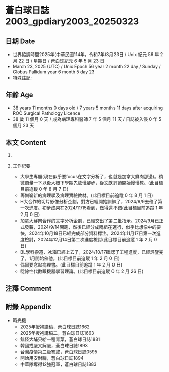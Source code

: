 [_metadata_:encoding]: - "utf-8"
[_metadata_:language]: - "zh-Hant-TW"
[_metadata_:fileformat]: - "markdown"
[_metadata_:MIME_type]: - "text/plain"
[_metadata_:markdown_version]: - "commonmark version 0.30"
[_metadata_:markdown_spec]: - "https://spec.commonmark.org/0.30/"

# 蒼白球日誌2003_gpdiary2003_20250323 #

## 日期 Date ##

* 世界協調時間2025年(中華民國114年，令和7年)3月23日 / Unix 紀元 56 年 2 月 22 日 / 星期日 / 蒼白球紀元 6 年 5 月 23 日
* March 23, 2025 (UTC) / Unix Epoch 56 year 2 month 22 day / Sunday / Globus Pallidum year 6 month 5 day 23
* 特殊註記:

## 年齡 Age ##

* 38 years 11 months 0 days old / 7 years 5 months 11 days after acquiring ROC Surgical Pathology Licence
* 38 歲 11 個月 0 天 / 成為病理專科醫師 7 年 5 個月 11 天 / 日誌被入侵 0 年 5 個月 23 天

## 本文 Content ##

1. 

2. 工作紀要

    - 大學生專題(現在似乎要focus在文字分析了，也就是加拿大鮮肉那邊)。稍微商量一下以後大概下學期先放慢腳步，從文獻評讀開始慢慢教。(此目標目前追蹤 0 年 8 月 7 日)
    - 籌備嶄新的病理學及病理實驗教材。(此目標目前追蹤 0 年 8 月 1 日)
    - H大合作的切片影像分析企劃，對方已經開始訓練了，2024/9/9去催了第一次進度。初步成果在2024/11/15看到，做得還不錯(此目標目前追蹤 1 年 2 月 0 日)
    - 加拿大鮮肉合作的文字分析企劃，已經交出了第二批指示。2024/9月已正式發薪，2024/9/14開跑，然後已經分成兩組在進行，似乎比想像中的要快，2024年10月18日已經完成部分資料標注。2024年11月17日第一次進度檢討，2024年12月14日第二次進度檢討(此目標目前追蹤 1 年 2 月 0 日)
    - BL學科搬遷，冰箱已經上去了，2024/10/17確認了工程進度，已經評鑒完了，1月開始催他。(此目標目前追蹤 1 年 2 月 0 日)
    - 偶爾要念點病理書。(此目標目前追蹤 1 年 2 月 0 日)
    - 唸線性代數跟機器學習理論。(此目標目前追蹤 0 年 2 月 26 日)

## 注釋 Comment ##


## 附錄 Appendix ##

* 時光機
    - 2025年授袍講稿，蒼白球日誌1662
    - 2025年授袍講稿二，蒼白球日誌1663
    - 錯怪大埔只給一種青菜，蒼白球日誌1881
    - 韓國戒嚴又解嚴，蒼白球日誌1893
    - 台灣疫情第三級警戒，蒼白球日誌0595
    - 開始用安耐曬，蒼白球日誌1894
    - 中華隊奪得12強冠軍，蒼白球日誌1883
